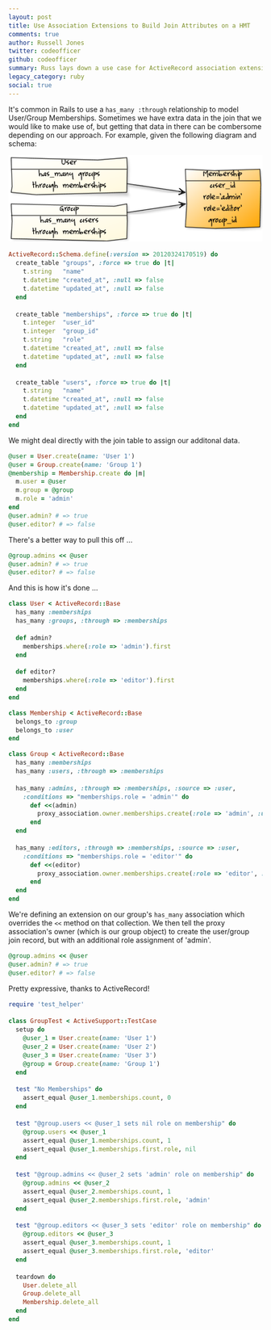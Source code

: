 ```yaml
---
layout: post
title: Use Association Extensions to Build Join Attributes on a HMT
comments: true
author: Russell Jones
twitter: codeofficer
github: codeofficer
summary: Russ lays down a use case for ActiveRecord association extensions
legacy_category: ruby
social: true
---
```


It's common in Rails to use a `has_many :through` relationship to model User/Group Memberships. 
Sometimes we have extra data in the join that we would like to make use of, but getting that 
data in there can be combersome depending on our approach. For example, given the
following diagram and schema:

![Diagram](/images/russ/yuml-cb495048.png)

```ruby
ActiveRecord::Schema.define(:version => 20120324170519) do
  create_table "groups", :force => true do |t|
    t.string   "name"
    t.datetime "created_at", :null => false
    t.datetime "updated_at", :null => false
  end

  create_table "memberships", :force => true do |t|
    t.integer  "user_id"
    t.integer  "group_id"
    t.string   "role"
    t.datetime "created_at", :null => false
    t.datetime "updated_at", :null => false
  end

  create_table "users", :force => true do |t|
    t.string   "name"
    t.datetime "created_at", :null => false
    t.datetime "updated_at", :null => false
  end
end
```

We might deal directly with the join table to assign our additonal data.

```ruby
@user = User.create(name: 'User 1')
@user = Group.create(name: 'Group 1')
@membership = Membership.create do |m|
  m.user = @user
  m.group = @group
  m.role = 'admin'
end
@user.admin? # => true
@user.editor? # => false
```

There's a better way to pull this off ...

```ruby
@group.admins << @user
@user.admin? # => true
@user.editor? # => false
```

And this is how it's done ...

```ruby
class User < ActiveRecord::Base
  has_many :memberships
  has_many :groups, :through => :memberships

  def admin?
    memberships.where(:role => 'admin').first
  end

  def editor?
    memberships.where(:role => 'editor').first
  end
end
```

```ruby
class Membership < ActiveRecord::Base
  belongs_to :group
  belongs_to :user
end
```

```ruby
class Group < ActiveRecord::Base
  has_many :memberships
  has_many :users, :through => :memberships

  has_many :admins, :through => :memberships, :source => :user,
    :conditions => "memberships.role = 'admin'" do
      def <<(admin)
        proxy_association.owner.memberships.create(:role => 'admin', :user => admin)
      end
  end

  has_many :editors, :through => :memberships, :source => :user,
    :conditions => "memberships.role = 'editor'" do
      def <<(editor)
        proxy_association.owner.memberships.create(:role => 'editor', :user => editor)
      end
  end
end
```

We're defining an extension on our group's `has_many` association which overrides
the `<<` method on that collection. We then tell the proxy association's owner
(which is our group object) to create the user/group join record, but with an additional
role assignment of 'admin'.

```ruby
@group.admins << @user
@user.admin? # => true
@user.editor? # => false
```

Pretty expressive, thanks to ActiveRecord!

```ruby
require 'test_helper'

class GroupTest < ActiveSupport::TestCase
  setup do
    @user_1 = User.create(name: 'User 1')
    @user_2 = User.create(name: 'User 2')
    @user_3 = User.create(name: 'User 3')
    @group = Group.create(name: 'Group 1')
  end

  test "No Memberships" do
    assert_equal @user_1.memberships.count, 0
  end

  test "@group.users << @user_1 sets nil role on membership" do
    @group.users << @user_1
    assert_equal @user_1.memberships.count, 1
    assert_equal @user_1.memberships.first.role, nil
  end

  test "@group.admins << @user_2 sets 'admin' role on membership" do
    @group.admins << @user_2
    assert_equal @user_2.memberships.count, 1
    assert_equal @user_2.memberships.first.role, 'admin'
  end

  test "@group.editors << @user_3 sets 'editor' role on membership" do
    @group.editors << @user_3
    assert_equal @user_3.memberships.count, 1
    assert_equal @user_3.memberships.first.role, 'editor'
  end

  teardown do
    User.delete_all
    Group.delete_all
    Membership.delete_all
  end
end
```
